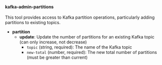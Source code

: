 #### kafka-admin-partitions

This tool provides access to Kafka partition operations, particularly adding partitions to existing topics.

- **partition**
  - **update**: Update the number of partitions for an existing Kafka topic (can only increase, not decrease)
    - `topic` (string, required): The name of the Kafka topic
    - `new-total` (number, required): The new total number of partitions (must be greater than current) 